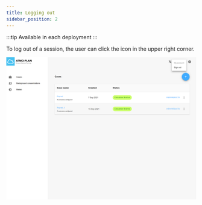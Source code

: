 ```yaml
---
title: Logging out
sidebar_position: 2
---
```


:::tip Available in each deployment
:::

To log out of a session, the user can click the icon in the upper right corner.

![Log out](./images/logout.png)
